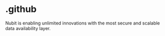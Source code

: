 # .github
Nubit is enabling unlimited innovations with the most secure and scalable data availability layer.
